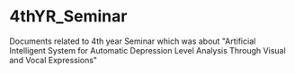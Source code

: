 # 4thYR_Seminar
Documents related to 4th year Seminar which was about "Artificial Intelligent System for Automatic Depression Level Analysis Through Visual and Vocal Expressions"

